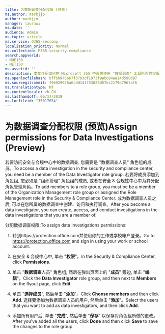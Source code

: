 ```yaml
---
title: 为数据调查分配权限 (预览)
ms.author: markjjo
author: markjjo
manager: laurawi
ms.date: ''
audience: Admin
ms.topic: article
ms.service: O365-seccomp
localization_priority: Normal
ms.collection: M365-security-compliance
search.appverid:
- MOE150
- MET150
ms.assetid: ''
description: 本文介绍如何在 Microsoft 365 中设置使用 "数据调查" 工具所需的权限。
ms.openlocfilehash: bff6b976667f3793cf1973f9ab684ae14d590d97
ms.sourcegitcommit: f96029928a6cdd141783026d57bc2179d7963af6
ms.translationtype: MT
ms.contentlocale: zh-CN
ms.lasthandoff: 06/17/2019
ms.locfileid: "35017654"
---
```

# <a name="assign-permissions-for-data-investigations-preview"></a><span data-ttu-id="6bb85-103">为数据调查分配权限 (预览)</span><span class="sxs-lookup"><span data-stu-id="6bb85-103">Assign permissions for Data Investigations (Preview)</span></span>

<span data-ttu-id="6bb85-104">若要访问安全与合规中心中的数据调查, 您需要是 "数据调查人员" 角色组的成员。</span><span class="sxs-lookup"><span data-stu-id="6bb85-104">To access a data investigation in the security and compliance center, you need be a member of the Data Investigator role group.</span></span> <span data-ttu-id="6bb85-105">若要将成员添加到角色组, 您必须是 "组织管理" 角色组的成员, 或者在安全 & 合规性中心中为其分配角色管理角色。</span><span class="sxs-lookup"><span data-stu-id="6bb85-105">To add members to a role group, you must be be a member of the Organization Management role group or assigned the Role Management role in the Security & Compliance Center.</span></span> <span data-ttu-id="6bb85-106">成为数据调查人员之后, 可以在您所属的数据调查中创建、访问和执行调查。</span><span class="sxs-lookup"><span data-stu-id="6bb85-106">After you become a data investigator, you can create, access, and conduct investigations in the data investigations that you are a member of.</span></span>

<span data-ttu-id="6bb85-107">分配数据调查权限:</span><span class="sxs-lookup"><span data-stu-id="6bb85-107">To assign data investigations permissions:</span></span>

1. <span data-ttu-id="6bb85-108">转到https://protection.office.com并使用你的工作或学校帐户登录。</span><span class="sxs-lookup"><span data-stu-id="6bb85-108">Go to https://protection.office.com and sign in using your work or school account.</span></span>

2. <span data-ttu-id="6bb85-109">在安全 & 合规中心中, 单击 "**权限**"。</span><span class="sxs-lookup"><span data-stu-id="6bb85-109">In the Security & Compliance Center, click **Permissions**.</span></span> 

3. <span data-ttu-id="6bb85-110">单击 "**数据调查**人员" 角色组, 然后在弹出页面上的 "**成员**" 旁边, 单击 "**编辑**"。</span><span class="sxs-lookup"><span data-stu-id="6bb85-110">Click the **Data Investigator** role group, and then next to **Members** on the flyout page, click **Edit**.</span></span>

4. <span data-ttu-id="6bb85-111">单击 "**选择成员**", 然后单击 "**添加**"。</span><span class="sxs-lookup"><span data-stu-id="6bb85-111">Click **Choose members** and then click **Add**.</span></span> <span data-ttu-id="6bb85-112">选择要添加为数据调查人员的用户, 然后单击 "**添加**"。</span><span class="sxs-lookup"><span data-stu-id="6bb85-112">Select the users that you want to add as data investigators, and then click **Add**.</span></span>

5. <span data-ttu-id="6bb85-113">添加所有用户后, 单击 "**完成**", 然后单击 "**保存**" 以保存对角色组所做的更改。</span><span class="sxs-lookup"><span data-stu-id="6bb85-113">After you've added all the users, click **Done** and then click **Save** to save the changes to the role group.</span></span>